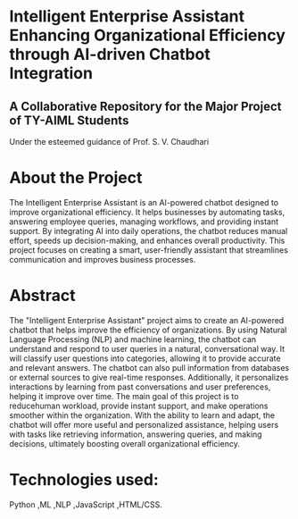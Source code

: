 # Intelligent Enterprise Assistant Enhancing Organizational Efficiency through AI-driven Chatbot Integration
## A Collaborative Repository for the Major Project of TY-AIML Students
Under the esteemed guidance of Prof. S. V. Chaudhari
# About the Project
The Intelligent Enterprise Assistant is an AI-powered chatbot designed to improve organizational efficiency. It helps businesses by automating tasks, answering employee queries, managing workflows, and providing instant support. By integrating AI into daily operations, the chatbot reduces manual effort, speeds up decision-making, and enhances overall productivity. This project focuses on creating a smart, user-friendly assistant that streamlines communication and improves business processes.
# Abstract
The "Intelligent Enterprise Assistant" project aims to create an AI-powered chatbot that helps improve the efficiency of organizations. 
By using Natural Language Processing (NLP) and machine learning, the chatbot can understand and respond to user queries in a natural, conversational way. It will classify user questions into categories, allowing it to provide accurate and relevant answers.
The chatbot can also pull information from databases or external sources to give real-time responses. Additionally, it personalizes interactions by learning from past conversations and user preferences, helping it improve over time.
 The main goal of this project is to reducehuman workload, provide instant support, and make operations smoother within the organization. With the ability to learn and adapt, the chatbot will offer more useful and personalized assistance, helping users with tasks like retrieving information, answering queries, and making decisions, ultimately boosting overall organizational efficiency.
# Technologies used:
Python 
,ML
,NLP
,JavaScript
,HTML/CSS.




